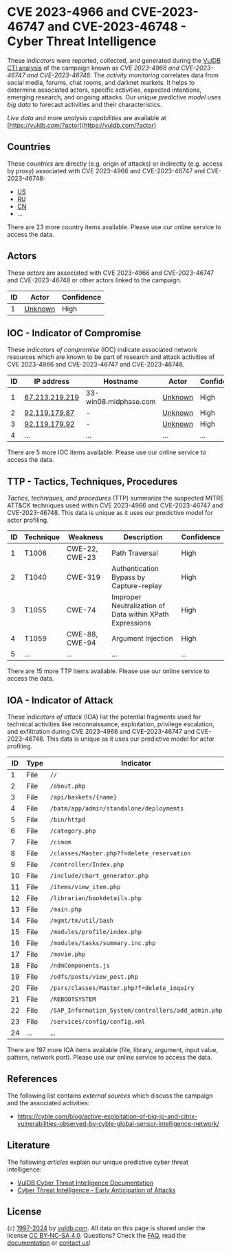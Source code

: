 # CVE 2023-4966 and CVE-2023-46747 and CVE-2023-46748 - Cyber Threat Intelligence

These _indicators_ were reported, collected, and generated during the [VulDB CTI analysis](https://vuldb.com/?kb.cti) of the campaign known as _CVE 2023-4966 and CVE-2023-46747 and CVE-2023-46748_. The _activity monitoring_ correlates data from social media, forums, chat rooms, and darknet markets. It helps to determine associated actors, specific activities, expected intentions, emerging research, and ongoing attacks. Our unique _predictive model_ uses _big data_ to forecast activities and their characteristics.

_Live data_ and more _analysis capabilities_ are available at [https://vuldb.com/?actor](https://vuldb.com/?actor)

## Countries

These _countries_ are directly (e.g. origin of attacks) or indirectly (e.g. access by proxy) associated with CVE 2023-4966 and CVE-2023-46747 and CVE-2023-46748:

* [US](https://vuldb.com/?country.us)
* [RU](https://vuldb.com/?country.ru)
* [CN](https://vuldb.com/?country.cn)
* ...

There are 23 more country items available. Please use our online service to access the data.

## Actors

These _actors_ are associated with CVE 2023-4966 and CVE-2023-46747 and CVE-2023-46748 or other actors linked to the campaign.

ID | Actor | Confidence
-- | ----- | ----------
1 | [Unknown](https://vuldb.com/?actor.unknown) | High

## IOC - Indicator of Compromise

These _indicators of compromise_ (IOC) indicate associated network resources which are known to be part of research and attack activities of CVE 2023-4966 and CVE-2023-46747 and CVE-2023-46748.

ID | IP address | Hostname | Actor | Confidence
-- | ---------- | -------- | ----- | ----------
1 | [67.213.219.219](https://vuldb.com/?ip.67.213.219.219) | 33-win08.midphase.com | [Unknown](https://vuldb.com/?actor.unknown) | High
2 | [92.119.179.87](https://vuldb.com/?ip.92.119.179.87) | - | [Unknown](https://vuldb.com/?actor.unknown) | High
3 | [92.119.179.92](https://vuldb.com/?ip.92.119.179.92) | - | [Unknown](https://vuldb.com/?actor.unknown) | High
4 | ... | ... | ... | ...

There are 5 more IOC items available. Please use our online service to access the data.

## TTP - Tactics, Techniques, Procedures

_Tactics, techniques, and procedures_ (TTP) summarize the suspected MITRE ATT&CK techniques used within CVE 2023-4966 and CVE-2023-46747 and CVE-2023-46748. This data is unique as it uses our predictive model for actor profiling.

ID | Technique | Weakness | Description | Confidence
-- | --------- | -------- | ----------- | ----------
1 | T1006 | CWE-22, CWE-23 | Path Traversal | High
2 | T1040 | CWE-319 | Authentication Bypass by Capture-replay | High
3 | T1055 | CWE-74 | Improper Neutralization of Data within XPath Expressions | High
4 | T1059 | CWE-88, CWE-94 | Argument Injection | High
5 | ... | ... | ... | ...

There are 15 more TTP items available. Please use our online service to access the data.

## IOA - Indicator of Attack

These _indicators of attack_ (IOA) list the potential fragments used for technical activities like reconnaissance, exploitation, privilege escalation, and exfiltration during CVE 2023-4966 and CVE-2023-46747 and CVE-2023-46748. This data is unique as it uses our predictive model for actor profiling.

ID | Type | Indicator | Confidence
-- | ---- | --------- | ----------
1 | File | `//` | Low
2 | File | `/about.php` | Medium
3 | File | `/api/baskets/{name}` | High
4 | File | `/batm/app/admin/standalone/deployments` | High
5 | File | `/bin/httpd` | Medium
6 | File | `/category.php` | High
7 | File | `/cimom` | Low
8 | File | `/classes/Master.php?f=delete_reservation` | High
9 | File | `/controller/Index.php` | High
10 | File | `/include/chart_generator.php` | High
11 | File | `/items/view_item.php` | High
12 | File | `/librarian/bookdetails.php` | High
13 | File | `/main.php` | Medium
14 | File | `/mgmt/tm/util/bash` | High
15 | File | `/modules/profile/index.php` | High
16 | File | `/modules/tasks/summary.inc.php` | High
17 | File | `/movie.php` | Medium
18 | File | `/ndmComponents.js` | High
19 | File | `/odfs/posts/view_post.php` | High
20 | File | `/psrs/classes/Master.php?f=delete_inquiry` | High
21 | File | `/REBOOTSYSTEM` | High
22 | File | `/SAP_Information_System/controllers/add_admin.php` | High
23 | File | `/services/config/config.xml` | High
24 | ... | ... | ...

There are 197 more IOA items available (file, library, argument, input value, pattern, network port). Please use our online service to access the data.

## References

The following list contains _external sources_ which discuss the campaign and the associated activities:

* https://cyble.com/blog/active-exploitation-of-big-ip-and-citrix-vulnerabilities-observed-by-cyble-global-sensor-intelligence-network/

## Literature

The following _articles_ explain our unique predictive cyber threat intelligence:

* [VulDB Cyber Threat Intelligence Documentation](https://vuldb.com/?kb.cti)
* [Cyber Threat Intelligence - Early Anticipation of Attacks](https://www.scip.ch/en/?labs.20201022)

## License

(c) [1997-2024](https://vuldb.com/?kb.changelog) by [vuldb.com](https://vuldb.com/?kb.about). All data on this page is shared under the license [CC BY-NC-SA 4.0](https://creativecommons.org/licenses/by-nc-sa/4.0/). Questions? Check the [FAQ](https://vuldb.com/?kb.faq), read the [documentation](https://vuldb.com/?kb) or [contact us](https://vuldb.com/?contact)!
